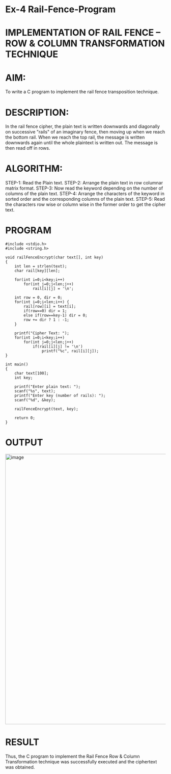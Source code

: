 # Ex-4 Rail-Fence-Program

# IMPLEMENTATION OF RAIL FENCE – ROW & COLUMN TRANSFORMATION TECHNIQUE

# AIM:
To write a C program to implement the rail fence transposition technique.

# DESCRIPTION:

In the rail fence cipher, the plain text is written downwards and diagonally on successive "rails" of an imaginary fence, then moving up when we reach the bottom rail. When we reach the top rail, the message is written downwards again until the whole plaintext is written out. The message is then read off in rows.

# ALGORITHM:

STEP-1: Read the Plain text.
STEP-2: Arrange the plain text in row columnar matrix format.
STEP-3: Now read the keyword depending on the number of columns of the plain text.
STEP-4: Arrange the characters of the keyword in sorted order and the corresponding columns of the plain text.
STEP-5: Read the characters row wise or column wise in the former order to get the cipher text.

# PROGRAM
```
#include <stdio.h>
#include <string.h>

void railFenceEncrypt(char text[], int key) 
{
    int len = strlen(text);
    char rail[key][len];
    
    for(int i=0;i<key;i++)
        for(int j=0;j<len;j++)
            rail[i][j] = '\n';
    
    int row = 0, dir = 0;
    for(int i=0;i<len;i++) {
        rail[row][i] = text[i];
        if(row==0) dir = 1;
        else if(row==key-1) dir = 0;
        row += dir ? 1 : -1;
    }
    
    printf("Cipher Text: ");
    for(int i=0;i<key;i++)
        for(int j=0;j<len;j++)
            if(rail[i][j] != '\n')
                printf("%c", rail[i][j]);
}

int main() 
{
    char text[100];
    int key;
    
    printf("Enter plain text: ");
    scanf("%s", text);
    printf("Enter key (number of rails): ");
    scanf("%d", &key);
    
    railFenceEncrypt(text, key);
    
    return 0;
}

```

# OUTPUT
<img width="1629" height="849" alt="image" src="https://github.com/user-attachments/assets/e373f37e-482c-4d0d-bdc8-bec9297aa4ff" />


# RESULT
Thus, the C program to implement the Rail Fence Row & Column Transformation technique was successfully executed and the ciphertext was obtained.
